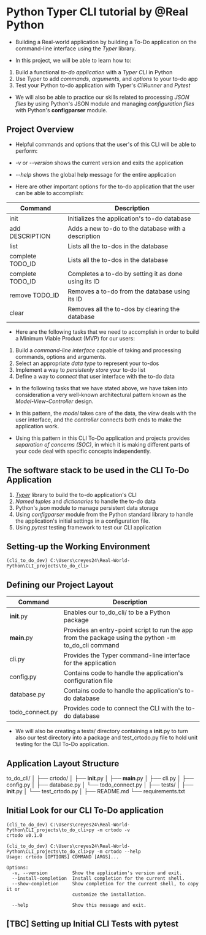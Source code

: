 # Python Typer CLI tutorial by @Real Python

* Building a Real-world application by building a To-Do application on the command-line interface using the *Typer* library.

* In this project, we will be able to learn how to:

1. Build a functional *to-do application* with a *Typer CLI* in Python
2. Use Typer to add *commands*, *arguments*, and *options* to your to-do app
3. Test your Python to-do application with Typer's *CliRunner* and *Pytest*

* We will also be able to practice our skills related to processing *JSON files* by using Python's JSON module and managing *configuration files* with Python's __configparser__ module.

## Project Overview

* Helpful commands and options that the user's of this CLI will be able to perform:

* *-v* or *--version* shows the current version and exits the application
* *--help* shows the global help message for the entire application

* Here are other important options for the to-do application that the user can be able to accomplish:

| Command          | Description                                          |
|------------------|------------------------------------------------------|
| init             | Initializes the application's to-do database         |
| add DESCRIPTION  | Adds a new to-do to the database with a description  |
| list             | Lists all the to-dos in the database                 |
| complete TODO_ID | Lists all the to-dos in the database                 |
| complete TODO_ID | Completes a to-do by setting it as done using its ID |
| remove TODO_ID   | Removes a to-do from the database using its ID       |
| clear            | Removes all the to-dos by clearing the database      |

* Here are the following tasks that we need to accomplish in order to build a Minimum Viable Product (MVP) for our users:

1. Build a *command-line interface* capable of taking and processing commands, options and arguments.
2. Select an appropriate *data type* to represent your to-dos
3. Implement a way to *persistenly store* your to-do list
4. Define a way to *connect* that user interface with the to-do data

* In the following tasks that we have stated above, we have taken into consideration a very well-known architectural pattern known as the *Model-View-Controller* design.

* In this pattern, the *model* takes care of the data, the *view* deals with the user interface, and the *controller* connects both ends to make the application work.

* Using this pattern in this CLI To-Do application and projects provides *separation of concerns (SOC)*, in which it is making different parts of your code deal with specific concepts independently.

## The software stack to be used in the CLI To-Do Application

1. [*Typer*](https://github.com/tiangolo/typer) library to build the to-do application's CLI
2. *Named tuples* and *dictionaries* to handle the to-do data
3. Python's *json* module to manage persistent data storage
4. Using *configparser* module from the Python standard library to handle the application's initial settings in a configuration file.
5. Using *pytest* testing framework to test our CLI application

## Setting-up the Working Environment

```[python]
(cli_to_do_dev) C:\Users\creyes24\Real-World-Python\CLI_projects\to_do_cli>
```

## Defining our Project Layout

| Command         | Description                                                                                          |
|-----------------|------------------------------------------------------------------------------------------------------|
| __init__.py     | Enables our to_do_cli/ to be a Python package                                                        |
| __main__.py     | Provides an entry-point script to run the app from the package using the python -m to_do_cli command |
| cli.py          | Provides the Typer command-line interface for the application                                        |
| config.py       | Contains code to handle the application's configuration file                                         |
| database.py     | Contains code to handle the application's to-do database                                             |
| todo_connect.py | Provides code to connect the CLI with the to-do database                                             |

* We will also be creating a tests/ directory containing a __init__.py to turn also our test directory into a package and test_crtodo.py file to hold unit testing for the CLI To-Do application.

## Application Layout Structure

to_do_cli/
│
├── crtodo/
│   ├── __init__.py
│   ├── __main__.py
│   ├── cli.py
│   ├── config.py
│   ├── database.py
│   └── todo_connect.py
│
├── tests/
│   ├── __init__.py
│   └── test_crtodo.py
│
├── README.md
└── requirements.txt

## Initial Look for our CLI To-Do application

```[python]
(cli_to_do_dev) C:\Users\creyes24\Real-World-Python\CLI_projects\to_do_cli>py -m crtodo -v
crtodo v0.1.0

(cli_to_do_dev) C:\Users\creyes24\Real-World-Python\CLI_projects\to_do_cli>py -m crtodo --help
Usage: crtodo [OPTIONS] COMMAND [ARGS]...

Options:
  -v, --version         Show the application's version and exit.
  --install-completion  Install completion for the current shell.
  --show-completion     Show completion for the current shell, to copy it or
                        customize the installation.

  --help                Show this message and exit.
```

## [TBC] Setting up Initial CLI Tests with pytest
